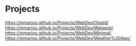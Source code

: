 # Projects
https://mmarios.github.io/Projects/WebDev/Oleald/
https://mmarios.github.io/Projects/WebDev/Wetwest/
https://mmarios.github.io/Projects/WebDev/Minimal/
https://mmarios.github.io/Projects/WebDev/Weather%20App/

